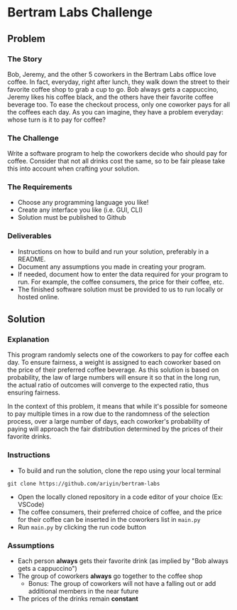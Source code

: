# Bertram Labs Challenge

## Problem

### The Story
Bob, Jeremy, and the other 5 coworkers in the Bertram Labs office love coffee. In fact, everyday, right after lunch, they walk down the street to their favorite coffee shop to grab a cup to go. Bob always gets a cappuccino, Jeremy likes his coffee black, and the others have their favorite coffee beverage too. To ease the checkout process, only one coworker pays for all the coffees each day. As you can imagine, they have a problem everyday: whose turn is it to pay for coffee?

### The Challenge
Write a software program to help the coworkers decide who should pay for coffee. Consider that not all drinks cost the same, so to be fair please take this into account when crafting your solution.

### The Requirements
- Choose any programming language you like!
- Create any interface you like (i.e. GUI, CLI)
- Solution must be published to Github

### Deliverables
- Instructions on how to build and run your solution, preferably in a README.
- Document any assumptions you made in creating your program.
- If needed, document how to enter the data required for your program to run. For
example, the coffee consumers, the price for their coffee, etc.
- The finished software solution must be provided to us to run locally or hosted online.

## Solution

### Explanation
This program randomly selects one of the coworkers to pay for coffee each day. To ensure fairness, a weight is assigned to each coworker based on the price of their preferred coffee beverage. As this solution is based on probability, the law of large numbers will ensure it so that in the long run, the actual ratio of outcomes will converge to the expected ratio, thus ensuring fairness.

In the context of this problem, it means that while it's possible for someone to pay multiple times in a row due to the randomness of the selection process, over a large number of days, each coworker's probability of paying will approach the fair distribution determined by the prices of their favorite drinks.

### Instructions
- To build and run the solution, clone the repo using your local terminal
```git
git clone https://github.com/ariyin/bertram-labs
```
- Open the locally cloned repository in a code editor of your choice (Ex: VSCode)
- The coffee consumers, their preferred choice of coffee, and the price for their coffee can be inserted in the coworkers list in `main.py`
- Run `main.py` by clicking the run code button

### Assumptions
- Each person **always** gets their favorite drink (as implied by "Bob always gets a cappuccino")
- The group of coworkers **always** go together to the coffee shop
    - Bonus: The group of coworkers will not have a falling out or add additional members in the near future
- The prices of the drinks remain **constant**